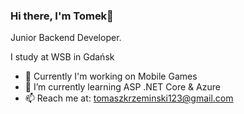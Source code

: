 <!--
### Hi there 👋
**7beat/7beat** is a ✨ _special_ ✨ repository because its `README.md` (this file) appears on your GitHub profile.

Here are some ideas to get you started:

- 🔭 I’m currently working on ...
- 🌱 I’m currently learning ...
- 👯 I’m looking to collaborate on ...
- 🤔 I’m looking for help with ...
- 💬 Ask me about ...
- 📫 How to reach me: ...
- 😄 Pronouns: ...
- ⚡ Fun fact: ...
-->

### Hi there, I'm Tomek👋
Junior Backend Developer.

I study at WSB in Gdańsk

- 🔭 Currently I'm working on Mobile Games
- 🌱 I’m currently learning ASP .NET Core & Azure
- 📫 Reach me at: tomaszkrzeminski123@gmail.com
